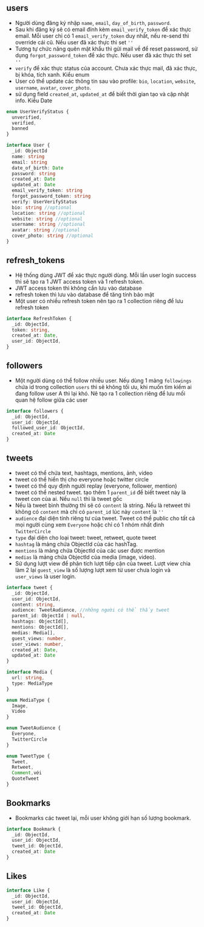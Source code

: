 ## users

- Người dùng đăng ký nhập `name`, `email`, `day_of_birth`, `password`.
- Sau khi đăng ký sẽ có email đính kèm `email_verify_token` để xác thực email. Mỗi user chỉ có 1 `email_verify_token` duy nhất, nếu re-send thì override cái cũ. Nếu user đã xác thực thì set `''`
- Tương tự chức năng quên mật khẩu thì gửi mail về để reset password, sử dụng `forgot_password_token` để xác thực. Nếu user đã xác thực thì set `''`
- `verify` để xác thực status của account. Chưa xác thực mail, đã xác thực, bị khóa, tích xanh. Kiểu enum
- User có thể update các thông tin sau vào profile: `bio`, `location`, `website`, `username`, `avatar`, `cover_photo`.
- sử dụng field `created_at`, `updated_at` để biết thời gian tạo và cập nhật info. Kiểu Date

```ts
enum UserVerifyStatus {
  unverified,
  verified,
  banned
}

interface User {
  _id: ObjectId
  name: string
  email: string
  date_of_birth: Date
  password: string
  created_at: Date
  updated_at: Date
  email_verify_token: string
  forgot_password_token: string
  verify: UserVerifyStatus
  bio: string //optional
  location: string //optional
  website: string //optional
  username: string //optional
  avatar: string //optional
  cover_photo: string //optional
}
```

## refresh_tokens

- Hệ thống dùng JWT để xác thực người dùng. Mỗi lần user login success thì sẽ tạo ra 1 JWT access token và 1 refresh token.
- JWT access token thì không cần lưu vào database
- refresh token thì lưu vào database để tăng tính bảo mật
- Một user có nhiều refresh token nên tạo ra 1 collection riêng để lưu refresh token

```ts
interface RefreshToken {
  _id: ObjectId,
  token: string,
  created_at: Date,
  user_id: ObjectId,
}
```

## followers

- Một người dùng có thể follow nhiều user. Nếu dùng 1 mảng `followings` chứa id trong collection `users` thì sẽ không tối ưu, khi muốn tìm kiếm ai đang follow user A thì lại khó. Nê tạo ra 1 collection riêng để lưu mối quan hệ follow giữa các user

```ts
interface followers {
  _id: ObjectId,
  user_id: ObjectId,
  followed_user_id: ObjectId,
  created_at: Date
}
```

## tweets
- tweet có thể chứa text, hashtags, mentions, ảnh, video
- tweet có thể hiển thị cho everyone hoặc twitter circle
- tweet có thể quy định người replay (everyone, follower, mention)
- tweet có thể nested tweet. tạo thêm 1 `parent_id` để biết tweet này là tweet con của ai. Nếu `null` thì là tweet gốc
- Nếu là tweet bình thường thì sẽ có `content` là string. Nếu là retweet thì không có `content` mà chỉ có `parent_id` lúc này `content` là `''`
- `audience` đại diện tính riêng tư của tweet. Tweet có thể public cho tất cả mọi người cùng xem `Everyone` hoặc chỉ có 1 nhóm nhất đinh `TwitterCircle`
- `type` đại diện cho loại tweet: tweet, retweet, quote tweet
- `hashtag` là mảng chứa ObjectId của các hashTag.
- `mentions` là mảng chứa ObjectId của các user được mention
- `medias` là mảng chứa ObjectId của media (image, video).
- Sử dụng lượt view để phân tích lượt tiếp cận của tweet. Lượt view chia làm 2 lại `guest_view` là số lượng lượt xem từ user chưa login và `user_views` là user login.

```ts
interface tweet {
  _id: ObjectId,
  user_id: ObjectId,
  content: string,
  audience: TweetAudience, //những người có thể thấy tweet
  parent_id: ObjectId | null,
  hashtags: ObjectId[],
  mentions: ObjectId[],
  medias: Media[],
  guest_views: number,
  user_views: number,
  created_at: Date,
  updated_at: Date
}
```

```ts
interface Media {
  url: string,
  type: MediaType
}

enum MediaType {
  Image,
  Video
}

enum TweetAudience {
  Everyone,
  TwitterCircle
}

enum TweetType {
  Tweet,
  Retweet,
  Comment,với
  QuoteTweet
}
```


## Bookmarks

- Bookmarks các tweet lại, mỗi user không giới hạn số lượng bookmark. 

```ts
interface Bookmark {
  _id: ObjectId,
  user_id: ObjectId,
  tweet_id: ObjectId,
  created_at: Date
}
```

## Likes
```ts
interface Like {
  _id: ObjectId,
  user_id: ObjectId,
  tweet_id: ObjectId,
  created_at: Date
}
```
